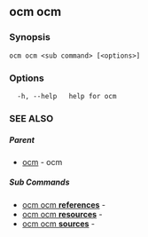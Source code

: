 ## ocm ocm



### Synopsis

```
ocm ocm <sub command> [<options>]
```

### Options

```
  -h, --help   help for ocm
```

### SEE ALSO

##### Parent

* [ocm](ocm.md)	 - ocm


##### Sub Commands

* [ocm ocm <b>references</b>](ocm_ocm_references.md)	 - 
* [ocm ocm <b>resources</b>](ocm_ocm_resources.md)	 - 
* [ocm ocm <b>sources</b>](ocm_ocm_sources.md)	 - 

